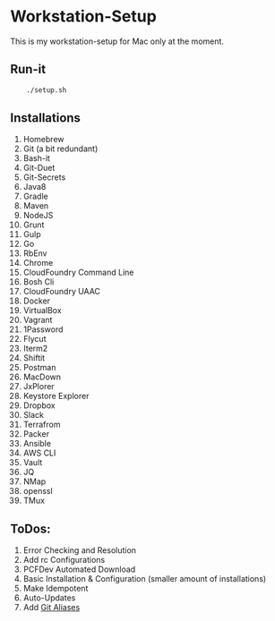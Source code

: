 # Workstation-Setup
This is my workstation-setup for Mac only at the moment.

## Run-it
```sh
    ./setup.sh
```
   

## Installations

1. Homebrew
2. Git (a bit redundant)
3. Bash-it
4. Git-Duet
5. Git-Secrets
6. Java8
7. Gradle
8. Maven
9. NodeJS
10. Grunt
11. Gulp
12. Go
13. RbEnv
14. Chrome
15. CloudFoundry Command Line
16. Bosh Cli
17. CloudFoundry UAAC
18. Docker
19. VirtualBox
20. Vagrant
21. 1Password
22. Flycut
23. Iterm2
24. Shiftit
25. Postman
26. MacDown
27. JxPlorer
28. Keystore Explorer
29. Dropbox
30. Slack
31. Terrafrom
32. Packer
33. Ansible
34. AWS CLI
35. Vault
36. JQ
37. NMap
38. openssl
39. TMux

## ToDos:
1. Error Checking and Resolution
2. Add rc Configurations
3. PCFDev Automated Download
4. Basic Installation & Configuration (smaller amount of installations)
5. Make Idempotent
6. Auto-Updates
7. Add [Git Aliases](https://github.com/dirkjot/computer-setup) 
